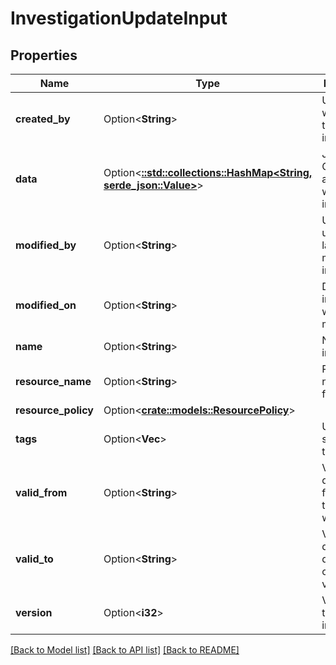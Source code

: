 # InvestigationUpdateInput

## Properties

Name | Type | Description | Notes
------------ | ------------- | ------------- | -------------
**created_by** | Option<**String**> | UID of user who created the investigation | [optional]
**data** | Option<[**::std::collections::HashMap<String, serde_json::Value>**](serde_json::Value.md)> | JSON Object associated with the investigation | [optional]
**modified_by** | Option<**String**> | UID of the user who last modified the investigation | [optional]
**modified_on** | Option<**String**> | Date the investigation was last modified | [optional]
**name** | Option<**String**> | Name of the investigation | [optional]
**resource_name** | Option<**String**> | Resource name used for RBAC | [optional]
**resource_policy** | Option<[**crate::models::ResourcePolicy**](ResourcePolicy.md)> |  | [optional]
**tags** | Option<**Vec<String>**> | User supplied tags | [optional]
**valid_from** | Option<**String**> | Valid from date, the first date this object was valid | [optional]
**valid_to** | Option<**String**> | Valid to date, the date this object is valid to | [optional]
**version** | Option<**i32**> | Version of the investigation | [optional]

[[Back to Model list]](../README.md#documentation-for-models) [[Back to API list]](../README.md#documentation-for-api-endpoints) [[Back to README]](../README.md)


